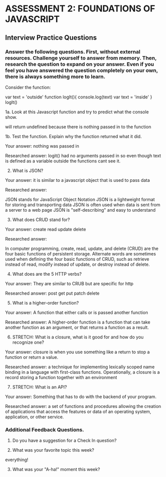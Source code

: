 # ASSESSMENT 2: FOUNDATIONS OF JAVASCRIPT
## Interview Practice Questions

### Answer the following questions. First, without external resources. Challenge yourself to answer from memory. Then, research the question to expand on your answer. Even if you feel you have answered the question completely on your own, there is always something more to learn.

Consider the function:

var text = 'outside'
function logIt(){
  console.log(text)
  var text = 'inside'
}
logIt()


1a. Look at this Javascript function and try to predict what the console show.

will return undefined because there is nothing passed in to the function 

1b. Test the function. Explain why the function returned what it did.

  Your answer: nothing was passed in

  Researched answer: logit() had no arguments passed in so even though text is defined as a variable outside the functions cant see it. 


2. What is JSON?

  Your answer: it is similar to a javascript object that is used to pass data

  Researched answer:

JSON stands for JavaScript Object Notation
JSON is a lightweight format for storing and transporting data
JSON is often used when data is sent from a server to a web page
JSON is "self-describing" and easy to understand


3. What does CRUD stand for?

  Your answer: create read update delete

  Researched answer:
  
  In computer programming, create, read, update, and delete (CRUD) are the four basic functions of persistent storage. 
  Alternate words are sometimes used when defining the four basic functions of CRUD, such as retrieve instead of read, 
  modify instead of update, or destroy instead of delete.



4. What does are the 5 HTTP verbs?

  Your answer: They are similar to CRUB but are specific for http  

  Researched answer: post get put patch delete


5. What is a higher-order function?

  Your answer: A function that either calls or is passed another function 

  Researched answer: A higher-order function is a function that can take another function as an argument, or that returns a function as a result.


6. STRETCH: What is a closure, what is it good for and how do you recognize one?

  Your answer: closure is when you use something like a return to stop a function or return a value. 

  Researched answer: a technique for implementing lexically scoped name binding in a language with first-class functions. 
  Operationally, a closure is a record storing a function together with an environment


7. STRETCH: What is an API?

  Your answer: Something that has to do with the backend of your program. 

  Researched answer: a set of functions and procedures allowing the creation of applications 
  that access the features or data of an operating system, application, or other service.


### Additional Feedback Questions.

1. Do you have a suggestion for a Check In question?



2. What was your favorite topic this week?

everything!

3. What was your "A-ha!" moment this week?


